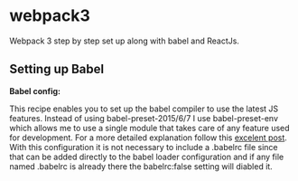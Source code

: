 # webpack3
Webpack 3 step by step set up along with babel and ReactJs.

## Setting up Babel


**Babel config:**

This recipe enables you to set up the babel compiler to use the latest JS features.
Instead of using babel-preset-2015/6/7 I use babel-preset-env which allows me to use a single module that takes care of any feature used for development.
For a more detailed explanation follow this [excelent post](http://2ality.com/2017/02/babel-preset-env.html).
With this configuration it is not necessary to include a .babelrc file since that can be added directly to the babel loader configuration and if any file named .babelrc is already there the babelrc:false setting will diabled it.
